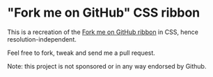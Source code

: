 # "Fork me on GitHub" CSS ribbon

This is a recreation of the [Fork me on GitHub ribbon](https://github.com/blog/273-github-ribbons)
in CSS, hence resolution-independent.

Feel free to fork, tweak and send me a pull request.

Note: this project is not sponsored or in any way endorsed by Github.
